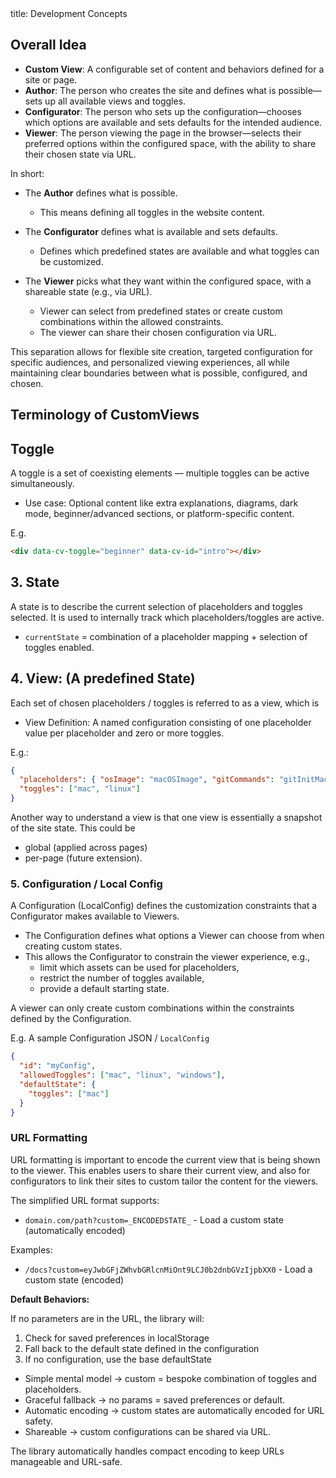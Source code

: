 <frontmatter>
  title: Development Concepts
</frontmatter>

<br>

## Overall Idea

- **Custom View**: A configurable set of content and behaviors defined for a site or page.
- **Author**: The person who creates the site and defines what is possible—sets up all available views and toggles.
- **Configurator**: The person who sets up the configuration—chooses which options are available and sets defaults for the intended audience.
- **Viewer**: The person viewing the page in the browser—selects their preferred options within the configured space, with the ability to share their chosen state via URL.

In short:
- The **Author** defines what is possible.
  - This means defining all toggles in the website content.

- The **Configurator** defines what is available and sets defaults.
  - Defines which predefined states are available and what toggles can be customized.

- The **Viewer** picks what they want within the configured space, with a shareable state (e.g., via URL).
  - Viewer can select from predefined states or create custom combinations within the allowed constraints.
  - The viewer can share their chosen configuration via URL.

This separation allows for flexible site creation, targeted configuration for specific audiences, and personalized viewing experiences, all while maintaining clear boundaries between what is possible, configured, and chosen.


## Terminology of CustomViews

## Toggle

A toggle is a set of coexisting elements — multiple toggles can be active simultaneously.
* Use case: Optional content like extra explanations, diagrams, dark mode, beginner/advanced sections, or platform-specific content.

E.g.
```html
<div data-cv-toggle="beginner" data-cv-id="intro"></div>
```

## 3. State

A state is to describe the current selection of placeholders and toggles selected. It is used to internally track which placeholders/toggles are active.
* `currentState` = combination of a placeholder mapping + selection of toggles enabled.

## 4. View: (A predefined State)

Each set of chosen placeholders / toggles is referred to as a view, which is
* View Definition: A named configuration consisting of one placeholder value per placeholder and zero or more toggles.

E.g.:

```json
{
  "placeholders": { "osImage": "macOSImage", "gitCommands": "gitInitMac" },
  "toggles": ["mac", "linux"]
}
```

Another way to understand a view is that one view is essentially a snapshot of the site state. This could be 
* global (applied across pages)
* per-page (future extension).

### 5. Configuration / Local Config

A Configuration (LocalConfig) defines the customization constraints that a Configurator makes available to Viewers.
* The Configuration defines what options a Viewer can choose from when creating custom states.
* This allows the Configurator to constrain the viewer experience, e.g.,
  * limit which assets can be used for placeholders,
  * restrict the number of toggles available,
  * provide a default starting state.

A viewer can only create custom combinations within the constraints defined by the Configuration.

E.g. A sample Configuration JSON / `LocalConfig`
```json
{
  "id": "myConfig",
  "allowedToggles": ["mac", "linux", "windows"],
  "defaultState": {
    "toggles": ["mac"]
  }
}
```

### URL Formatting

URL formatting is important to encode the current view that is being shown to the viewer. This enables users to share their current view, and also for configurators to link their 
sites to custom tailor the content for the viewers.

The simplified URL format supports:
* `domain.com/path?custom=_ENCODEDSTATE_` - Load a custom state (automatically encoded)

Examples:
* `/docs?custom=eyJwbGFjZWhvbGRlcnMiOnt9LCJ0b2dnbGVzIjpbXX0` - Load a custom state (encoded)

**Default Behaviors:**

If no parameters are in the URL, the library will:
1. Check for saved preferences in localStorage
2. Fall back to the default state defined in the configuration
3. If no configuration, use the base defaultState

* Simple mental model → custom = bespoke combination of toggles and placeholders.
* Graceful fallback → no params = saved preferences or default.
* Automatic encoding → custom states are automatically encoded for URL safety.
* Shareable → custom configurations can be shared via URL.

The library automatically handles compact encoding to keep URLs manageable and URL-safe.





